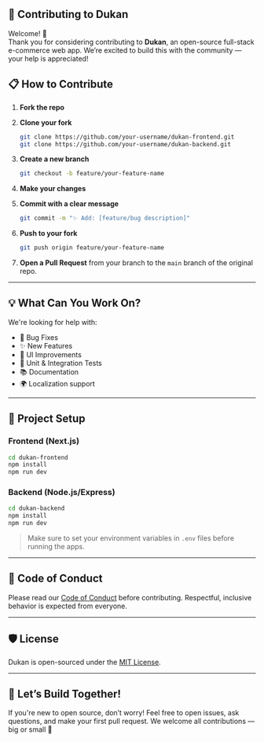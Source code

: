 
## 🤝 Contributing to Dukan

Welcome! 🎉  
Thank you for considering contributing to **Dukan**, an open-source full-stack e-commerce web app. We’re excited to build this with the community — your help is appreciated!



## 📋 How to Contribute

1. **Fork the repo**
2. **Clone your fork**

   ```bash
   git clone https://github.com/your-username/dukan-frontend.git
   git clone https://github.com/your-username/dukan-backend.git
   ````

3. **Create a new branch**

   ```bash
   git checkout -b feature/your-feature-name
   ```

4. **Make your changes**

5. **Commit with a clear message**

   ```bash
   git commit -m "✨ Add: [feature/bug description]"
   ```

6. **Push to your fork**

   ```bash
   git push origin feature/your-feature-name
   ```

7. **Open a Pull Request** from your branch to the `main` branch of the original repo.

---

## 💡 What Can You Work On?

We're looking for help with:

* 🐛 Bug Fixes
* ✨ New Features
* 🎨 UI Improvements
* 🧪 Unit & Integration Tests
* 📚 Documentation
* 🌍 Localization support

---

## 🧪 Project Setup

### Frontend (Next.js)

```bash
cd dukan-frontend
npm install
npm run dev
```

### Backend (Node.js/Express)

```bash
cd dukan-backend
npm install
npm run dev
```

> Make sure to set your environment variables in `.env` files before running the apps.

---

## 📜 Code of Conduct

Please read our [Code of Conduct](CODE_OF_CONDUCT.md) before contributing.
Respectful, inclusive behavior is expected from everyone.

---

## 🛡️ License

Dukan is open-sourced under the [MIT License](LICENSE).

---

## 🙌 Let’s Build Together!

If you're new to open source, don’t worry! Feel free to open issues, ask questions, and make your first pull request.
We welcome all contributions — big or small 💜

````
